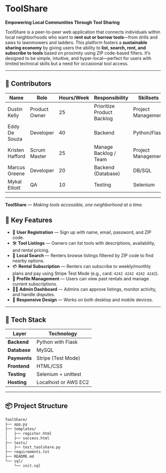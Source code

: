 # ToolShare

**Empowering Local Communities Through Tool Sharing**

ToolShare is a peer-to-peer web application that connects individuals within local neighborhoods who want to **rent out or borrow tools**—from drills and saws to lawnmowers and ladders. This platform fosters a **sustainable sharing economy** by giving users the ability to **list, search, rent, and subscribe to tools** based on proximity using ZIP code-based filters. It’s designed to be simple, intuitive, and hyper-local—perfect for users with limited technical skills but a need for occasional tool access.

---
## 👥 Contributors

| Name            | Role           | Hours/Week | Responsibility            | Skillsets         |
|-----------------|----------------|------------|----------------------------|-------------------|
| Dustin Kelly    | Product Owner  | 25         | Prioritize Product Backlog | Project Management |
| Eddy De Souza   | Developer      | 40         | Backend                    | Python/Flask       |
| Kristen Hafford | Scrum Master   | 25         | Manage Backlog / Team      | Project Management |
| Marcus Greene   | Developer      | 20         | Backend (Database)         | DB/SQL             |
| Mykal Elliott   | QA             | 10         | Testing                    | Selenium           |

---

**ToolShare** — *Making tools accessible, one neighborhood at a time.*




## 🌟 Key Features

- 🔐 **User Registration** — Sign up with name, email, password, and ZIP code.
- 🛠️ **Tool Listings** — Owners can list tools with descriptions, availability, and rental pricing.
- 📍 **Local Search** — Renters browse listings filtered by ZIP code to find nearby options.
- 💳 **Rental Subscription** — Renters can subscribe to weekly/monthly plans and pay using Stripe Test Mode (e.g., card: `4242 4242 4242 4242`).
- 📄 **Profile Management** — Users can view past rentals and manage current subscriptions.
- 🧑‍💼 **Admin Dashboard** — Admins can approve listings, monitor activity, and handle disputes.
- 📱 **Responsive Design** — Works on both desktop and mobile devices.

---

## 🧱 Tech Stack

| Layer           | Technology                 |
|----------------|----------------------------|
| **Backend**     | Python with Flask           |
| **Database**    | MySQL                       |
| **Payments**    | Stripe (Test Mode)          |
| **Frontend**    | HTML/CSS                    |
| **Testing**     | Selenium + unittest         |
| **Hosting**     | Localhost or AWS EC2        |

---

## 📦 Project Structure

```bash
ToolShare/
├── app.py
├── templates/
│   ├── register.html
│   ├── success.html
├── tests/
│   ├── test_toolshare.py
├── requirements.txt
├── README.md
└── sql/
    └── init.sql
